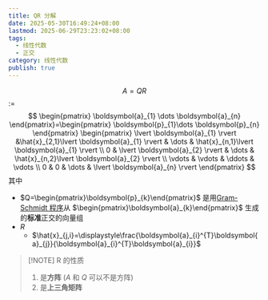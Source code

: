 ```yaml
---
title: QR 分解
date: 2025-05-30T16:49:24+08:00
lastmod: 2025-06-29T23:23:02+08:00
tags:
  - 线性代数
  - 正交
category: 线性代数
publish: true
---
```


$$
A=QR
$$
:=
$$
\begin{pmatrix}
\boldsymbol{a}_{1} \dots \boldsymbol{a}_{n}
\end{pmatrix}=\begin{pmatrix}
\boldsymbol{p}_{1}\dots \boldsymbol{p}_{n}
\end{pmatrix} \begin{pmatrix}
\lvert \boldsymbol{a}_{1} \rvert  &\hat{x}_{2,1}\lvert \boldsymbol{a}_{1} \rvert  & \dots  & \hat{x}_{n,1}\lvert \boldsymbol{a}_{1} \rvert \\
0 & \lvert \boldsymbol{a}_{2} \rvert  & \dots  & \hat{x}_{n,2}\lvert \boldsymbol{a}_{2} \rvert \\
\vdots & \vdots & \ddots & \vdots \\
0 & 0 & \dots & \lvert \boldsymbol{a}_{n} \rvert   
\end{pmatrix}
$$
其中
- $Q=\begin{pmatrix}\boldsymbol{p}_{k}\end{pmatrix}$ 是用[Gram-Schmidt 程序](./Gram-Schmidt%20%E7%A8%8B%E5%BA%8F.md)从 $\begin{pmatrix}\boldsymbol{a}_{k}\end{pmatrix}$ 生成的**标准**正交的向量组
- $R$
	- $\hat{x}_{j,i}=\displaystyle\frac{\boldsymbol{a}_{i}^{T}\boldsymbol{a}_{j}}{\boldsymbol{a}_{i}^{T}\boldsymbol{a}_{i}}$

>[!NOTE] R 的性质
>1. 是**方阵** ($A$ 和 $Q$ 可以不是方阵)
>2. 是**上三角矩阵**

